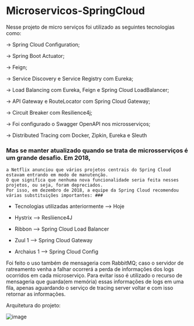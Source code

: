 # Microservicos-SpringCloud
 Nesse projeto de micro serviços foi utilizado as seguintes tecnologias como:

-> Spring Cloud Configuration;

-> Spring Boot Actuator;

-> Feign;

-> Service Discovery e Service Registry com Eureka;

-> Load Balancing com Eureka, Feign e Spring Cloud LoadBalancer;

-> API Gateway e RouteLocator com Spring Cloud Gateway;

-> Circuit Breaker com Resilience4j;

-> Foi configurado o Swagger OpenAPI nos microsserviços;

-> Distributed Tracing com Docker, Zipkin, Eureka e Sleuth

### Mas se manter atualizado quando se trata de microsserviços é um grande desafio. Em 2018, 
    a Netflix anunciou que vários projetos centrais do Spring Cloud estavam entrando em modo de manutenção. 
    O que significa que nenhuma nova funcionalidade seria feita nesses projetos, ou seja, foram depreciados. 
    Por isso, em dezembro de 2018, a equipe da Spring Cloud recomendou várias substituições importantes: ###

- Tecnologias utilizadas anteriormente  -->  Hoje

- Hystrix   -->  Resliience4J

- Ribbon  -->  Spring Cloud Load Balancer

- Zuul 1  -->  Spring Cloud Gateway

- Archaius 1  -->  Spring Cloud Config

Foi feito o uso também de mensageria com RabbitMQ; caso o servidor de ratreamento venha a falhar ocorrerá a perda de informações dos logs ocorridos em
cada microserviço. Para evitar isso é utilizado o recurso de mensageria que guarda(em memória) essas informações de logs em uma fila, apenas aguardando o serviço de tracing server voltar e com isso retornar as informações.


Arquitetura do projeto:

![image](https://user-images.githubusercontent.com/77034798/228354388-5ac85426-bafa-400d-98d5-946c8e7b68c0.png)


